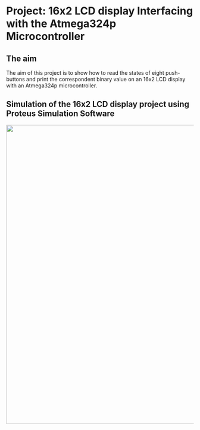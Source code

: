 # Project: 16x2 LCD display Interfacing with the Atmega324p Microcontroller

## The aim
The aim of this project is to show how to read the states of eight push-buttons and print the correspondent binary value on an 16x2 LCD display with an Atmega324p microcontroller.

## Simulation of the 16x2 LCD display project using Proteus Simulation Software
<img src="https://github.com/user-attachments/assets/ae6b884e-b089-4377-8d0a-c1060b4b6bff" width="800">
